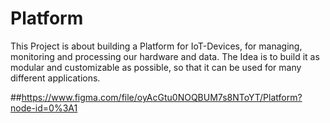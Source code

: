 # Platform

This Project is about building a Platform for IoT-Devices, for managing, monitoring and processing our hardware and data.
The Idea is to build it as modular and customizable as possible, so that it can be used for many different applications.

##https://www.figma.com/file/oyAcGtu0NOQBUM7s8NToYT/Platform?node-id=0%3A1
